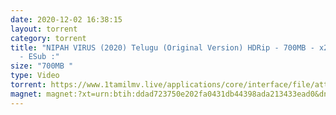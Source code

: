 ```yaml
---
date: 2020-12-02 16:38:15
layout: torrent
category: torrent
title: "NIPAH VIRUS (2020) Telugu (Original Version) HDRip - 700MB - x264 - AAC
  - ESub :"
size: "700MB "
type: Video
torrent: https://www.1tamilmv.live/applications/core/interface/file/attachment.php?id=69497
magnet: magnet:?xt=urn:btih:ddad723750e202fa0431db44398ada213433ead0&dn=www.1TamilMV.live%20-%20NIPAH%20VIRUS%20(2020)%20Telugu%20(Org%20Vers)%20HDRip%20-%20700MB%20-%20x264%20-%20AAC%20-%20ESub.mkv&tr=udp%3a%2f%2fp4p.arenabg.com%3a1337%2fannounce&tr=http%3a%2f%2fpow7.com%3a80%2fannounce&tr=udp%3a%2f%2ftracker.tiny-vps.com%3a6969%2fannounce&tr=http%3a%2f%2ftracker2.itzmx.com%3a6961%2fannounce&tr=udp%3a%2f%2f151.80.120.114%3a2710%2fannounce&tr=udp%3a%2f%2f9.rarbg.com%3a2790%2fannounce&tr=udp%3a%2f%2f9.rarbg.to%3a2740%2fannounce&tr=udp%3a%2f%2fopen.stealth.si%3a80%2fannounce&tr=udp%3a%2f%2ftracker.leechers-paradise.org%3a6969%2fannounce&tr=udp%3a%2f%2ftracker.opentrackr.org%3a1337%2fannounce&tr=http%3a%2f%2ft.nyaatracker.com%3a80%2fannounce
---
```

